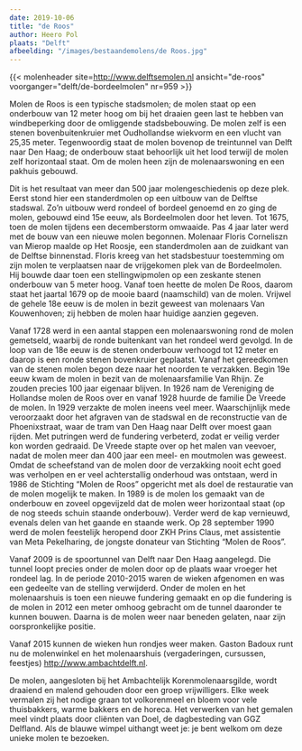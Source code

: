 ```yaml
---
date: 2019-10-06 
title: "de Roos"
author: Heero Pol
plaats: "Delft"
afbeelding: "/images/bestaandemolens/de Roos.jpg"
---
```

{{< molenheader site=http://www.delftsemolen.nl ansicht="de-roos" voorganger="delft/de-bordeelmolen" nr=959 >}}

Molen de Roos is een typische stadsmolen; de molen staat op een onderbouw van 12 meter hoog om bij het draaien geen last
te hebben van windbeperking door de omliggende stadsbebouwing. De molen zelf is een stenen bovenbuitenkruier met
Oudhollandse wiekvorm en een vlucht van 25,35 meter. Tegenwoordig staat de molen bovenop de treintunnel van Delft naar
Den Haag; de onderbouw staat behoorlijk uit het lood terwijl de molen zelf horizontaal staat. Om de molen heen zijn de
molenaarswoning en een pakhuis gebouwd.

Dit is het resultaat van meer dan 500 jaar molengeschiedenis op deze plek. Eerst stond hier een standerdmolen op een
uitbouw van de Delftse stadswal. Zo’n uitbouw werd rondeel of bordeel genoemd en zo ging de molen, gebouwd eind 15e
eeuw, als Bordeelmolen door het leven. Tot 1675, toen de molen tijdens een decemberstorm omwaaide. Pas 4 jaar later werd
met de bouw van een nieuwe molen begonnen. Molenaar Floris Corneliszn van Mierop maalde op Het Roosje, een standerdmolen
aan de zuidkant van de Delftse binnenstad. Floris kreeg van het stadsbestuur toestemming om zijn molen te verplaatsen
naar de vrijgekomen plek van de Bordeelmolen. Hij bouwde daar toen een stellingwipmolen op een zeskante stenen onderbouw
van 5 meter hoog. Vanaf toen heette de molen De Roos, daarom staat het jaartal 1679 op de mooie baard (naamschild) van
de molen. Vrijwel de gehele 18e eeuw is de molen in bezit geweest van molenaars Van Kouwenhoven; zij hebben de molen
haar huidige aanzien gegeven. 

Vanaf 1728 werd in een aantal stappen een molenaarswoning rond de molen gemetseld, waarbij
de ronde buitenkant van het rondeel werd gevolgd. In de loop van de 18e eeuw is de stenen onderbouw verhoogd tot 12
meter en daarop is een ronde stenen bovenkruier geplaatst. Vanaf het gereedkomen van de stenen molen begon deze naar het
noorden te verzakken. Begin 19e eeuw kwam de molen in bezit van de molenaarsfamilie Van Rhijn. Ze zouden precies 100
jaar eigenaar blijven. In 1926 nam de Vereniging de Hollandse molen de Roos over en vanaf 1928 huurde de familie De
Vreede de molen. In 1929 verzakte de molen ineens veel meer. Waarschijnlijk mede veroorzaakt door het afgraven van de
stadswal en de reconstructie van de Phoenixstraat, waar de tram van Den Haag naar Delft over moest gaan rijden. Met
putringen werd de fundering verbeterd, zodat er veilig verder kon worden gedraaid. De Vreede stapte over op het malen
van veevoer, nadat de molen meer dan 400 jaar een meel- en moutmolen was geweest. Omdat de scheefstand van de molen door
de verzakking nooit echt goed was verholpen en er veel achterstallig onderhoud was ontstaan, werd in 1986 de Stichting
“Molen de Roos” opgericht met als doel de restauratie van de molen mogelijk te maken. In 1989 is de molen los gemaakt
van de onderbouw en zoveel opgevijzeld dat de molen weer horizontaal staat (op de nog steeds schuin staande onderbouw).
Verder werd de kap vernieuwd, evenals delen van het gaande en staande werk. Op 28 september 1990 werd de molen
feestelijk heropend door ZKH Prins Claus, met assistentie van Meta Pekelharing, de jongste donateur van Stichting “Molen
de Roos”. 

Vanaf 2009 is de spoortunnel van Delft naar Den Haag aangelegd. Die tunnel loopt precies onder de molen door
op de plaats waar vroeger het rondeel lag. In de periode 2010-2015 waren de wieken afgenomen en was een gedeelte van de
stelling verwijderd. Onder de molen en het molenaarshuis is toen een nieuwe fundering gemaakt en op die fundering is de
molen in 2012 een meter omhoog gebracht om de tunnel daaronder te kunnen bouwen. Daarna is de molen weer naar beneden
gelaten, naar zijn oorspronkelijke positie. 

Vanaf 2015 kunnen de wieken hun rondjes weer maken. 
Gaston Badoux runt nu de molenwinkel en het molenaarshuis (vergaderingen, cursussen, feestjes) http://www.ambachtdelft.nl. 

De molen, aangesloten bij het Ambachtelijk Korenmolenaarsgilde, wordt draaiend en malend gehouden door een groep vrijwilligers. 
Elke week vermalen zij het nodige graan tot volkorenmeel en bloem voor vele thuisbakkers, warme bakkers en de horeca. Het
verwerken van het gemalen meel vindt plaats door cliënten van Doel, de dagbesteding van GGZ Delfland. 
Als de blauwe wimpel uithangt weet je: je bent welkom om deze unieke molen te bezoeken.
